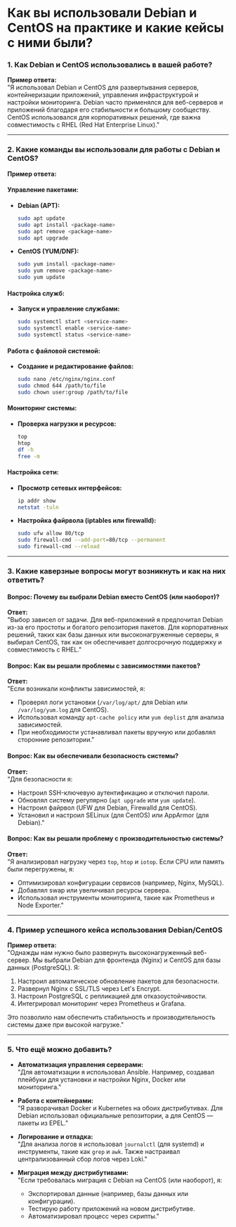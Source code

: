 # Как вы использовали Debian и CentOS на практике и какие кейсы с ними были?

### **1. Как Debian и CentOS использовались в вашей работе?**
**Пример ответа:**  
"Я использовал Debian и CentOS для развертывания серверов, контейнеризации приложений, управления инфраструктурой и настройки мониторинга. Debian часто применялся для веб-серверов и приложений благодаря его стабильности и большому сообществу. CentOS использовался для корпоративных решений, где важна совместимость с RHEL (Red Hat Enterprise Linux)."

---

### **2. Какие команды вы использовали для работы с Debian и CentOS?**
**Пример ответа:**

#### **Управление пакетами:**
- **Debian (APT):**
  ```bash
  sudo apt update
  sudo apt install <package-name>
  sudo apt remove <package-name>
  sudo apt upgrade
  ```
- **CentOS (YUM/DNF):**
  ```bash
  sudo yum install <package-name>
  sudo yum remove <package-name>
  sudo yum update
  ```

#### **Настройка служб:**
- **Запуск и управление службами:**
  ```bash
  sudo systemctl start <service-name>
  sudo systemctl enable <service-name>
  sudo systemctl status <service-name>
  ```

#### **Работа с файловой системой:**
- **Создание и редактирование файлов:**
  ```bash
  sudo nano /etc/nginx/nginx.conf
  sudo chmod 644 /path/to/file
  sudo chown user:group /path/to/file
  ```

#### **Мониторинг системы:**
- **Проверка нагрузки и ресурсов:**
  ```bash
  top
  htop
  df -h
  free -m
  ```

#### **Настройка сети:**
- **Просмотр сетевых интерфейсов:**
  ```bash
  ip addr show
  netstat -tuln
  ```
- **Настройка файрвола (iptables или firewalld):**
  ```bash
  sudo ufw allow 80/tcp
  sudo firewall-cmd --add-port=80/tcp --permanent
  sudo firewall-cmd --reload
  ```

---

### **3. Какие каверзные вопросы могут возникнуть и как на них ответить?**

#### **Вопрос: Почему вы выбрали Debian вместо CentOS (или наоборот)?**
**Ответ:**  
"Выбор зависел от задачи. Для веб-приложений я предпочитал Debian из-за его простоты и богатого репозитория пакетов. Для корпоративных решений, таких как базы данных или высоконагруженные серверы, я выбирал CentOS, так как он обеспечивает долгосрочную поддержку и совместимость с RHEL."

#### **Вопрос: Как вы решали проблемы с зависимостями пакетов?**
**Ответ:**  
"Если возникали конфликты зависимостей, я:
- Проверял логи установки (`/var/log/apt/` для Debian или `/var/log/yum.log` для CentOS).
- Использовал команду `apt-cache policy` или `yum deplist` для анализа зависимостей.
- При необходимости устанавливал пакеты вручную или добавлял сторонние репозитории."

#### **Вопрос: Как вы обеспечивали безопасность системы?**
**Ответ:**  
"Для безопасности я:
- Настроил SSH-ключевую аутентификацию и отключил пароли.
- Обновлял систему регулярно (`apt upgrade` или `yum update`).
- Настроил файрвол (UFW для Debian, Firewalld для CentOS).
- Установил и настроил SELinux (для CentOS) или AppArmor (для Debian)."

#### **Вопрос: Как вы решали проблему с производительностью системы?**
**Ответ:**  
"Я анализировал нагрузку через `top`, `htop` и `iotop`. Если CPU или память были перегружены, я:
- Оптимизировал конфигурации сервисов (например, Nginx, MySQL).
- Добавлял swap или увеличивал ресурсы сервера.
- Использовал инструменты мониторинга, такие как Prometheus и Node Exporter."

---

### **4. Пример успешного кейса использования Debian/CentOS**
**Пример ответа:**  
"Однажды нам нужно было развернуть высоконагруженный веб-сервер. Мы выбрали Debian для фронтенда (Nginx) и CentOS для базы данных (PostgreSQL). Я:
1. Настроил автоматическое обновление пакетов для безопасности.
2. Развернул Nginx с SSL/TLS через Let's Encrypt.
3. Настроил PostgreSQL с репликацией для отказоустойчивости.
4. Интегрировал мониторинг через Prometheus и Grafana.

Это позволило нам обеспечить стабильность и производительность системы даже при высокой нагрузке."

---

### **5. Что ещё можно добавить?**

- **Автоматизация управления серверами:**  
  "Для автоматизации я использовал Ansible. Например, создавал плейбуки для установки и настройки Nginx, Docker или мониторинга."

- **Работа с контейнерами:**  
  "Я разворачивал Docker и Kubernetes на обоих дистрибутивах. Для Debian использовал официальные репозитории, а для CentOS — пакеты из EPEL."

- **Логирование и отладка:**  
  "Для анализа логов я использовал `journalctl` (для systemd) и инструменты, такие как `grep` и `awk`. Также настраивал централизованный сбор логов через Loki."

- **Миграция между дистрибутивами:**  
  "Если требовалась миграция с Debian на CentOS (или наоборот), я:
  - Экспортировал данные (например, базы данных или конфигурации).
  - Тестирую работу приложений на новом дистрибутиве.
  - Автоматизировал процесс через скрипты."
